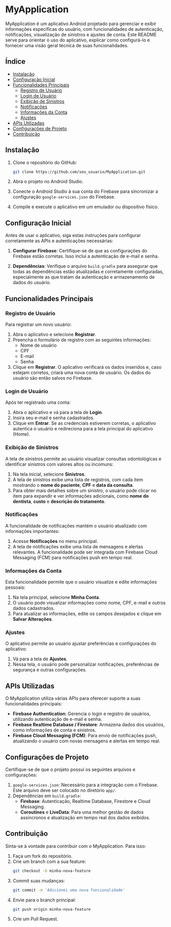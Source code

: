 
# MyApplication

MyApplication é um aplicativo Android projetado para gerenciar e exibir informações específicas do usuário, com funcionalidades de autenticação, notificações, visualização de sinistros e ajustes de conta. Este README serve para orientar o uso do aplicativo, explicar como configurá-lo e fornecer uma visão geral técnica de suas funcionalidades.

## Índice

- [Instalação](#instalação)
- [Configuração Inicial](#configuração-inicial)
- [Funcionalidades Principais](#funcionalidades-principais)
  - [Registro de Usuário](#registro-de-usuário)
  - [Login de Usuário](#login-de-usuário)
  - [Exibição de Sinistros](#exibição-de-sinistros)
  - [Notificações](#notificações)
  - [Informações da Conta](#informações-da-conta)
  - [Ajustes](#ajustes)
- [APIs Utilizadas](#apis-utilizadas)
- [Configurações de Projeto](#configurações-de-projeto)
- [Contribuição](#contribuição)

## Instalação

1. Clone o repositório do GitHub:
   ```bash
   git clone https://github.com/seu_usuario/MyApplication.git
   ```

2. Abra o projeto no Android Studio.

3. Conecte o Android Studio à sua conta do Firebase para sincronizar a configuração `google-services.json` do Firebase.

4. Compile e execute o aplicativo em um emulador ou dispositivo físico.

## Configuração Inicial

Antes de usar o aplicativo, siga estas instruções para configurar corretamente as APIs e autenticações necessárias:

1. **Configurar Firebase**: Certifique-se de que as configurações do Firebase estão corretas. Isso inclui a autenticação de e-mail e senha.

2. **Dependências**: Verifique o arquivo `build.gradle` para assegurar que todas as dependências estão atualizadas e corretamente configuradas, especialmente as que tratam da autenticação e armazenamento de dados do usuário.

## Funcionalidades Principais

### Registro de Usuário

Para registrar um novo usuário:

1. Abra o aplicativo e selecione **Registrar**.
2. Preencha o formulário de registro com as seguintes informações:
   - Nome de usuário
   - CPF
   - E-mail
   - Senha
3. Clique em **Registrar**. O aplicativo verificará os dados inseridos e, caso estejam corretos, criará uma nova conta de usuário. Os dados do usuário são então salvos no Firebase.

### Login de Usuário

Após ter registrado uma conta:

1. Abra o aplicativo e vá para a tela de **Login**.
2. Insira seu e-mail e senha cadastrados.
3. Clique em **Entrar**. Se as credenciais estiverem corretas, o aplicativo autentica o usuário e redireciona para a tela principal do aplicativo (Home).

### Exibição de Sinistros

A tela de sinistros permite ao usuário visualizar consultas odontológicas e identificar sinistros com valores altos ou incomuns:

1. Na tela inicial, selecione **Sinistros**.
2. A tela de sinistros exibe uma lista de registros, com cada item mostrando o **nome do paciente**, **CPF** e **data da consulta**.
3. Para obter mais detalhes sobre um sinistro, o usuário pode clicar no item para expandir e ver informações adicionais, como **nome do dentista**, **custo** e **descrição do tratamento**.

### Notificações

A funcionalidade de notificações mantém o usuário atualizado com informações importantes:

1. Acesse **Notificações** no menu principal.
2. A tela de notificações exibe uma lista de mensagens e alertas relevantes. A funcionalidade pode ser integrada com Firebase Cloud Messaging (FCM) para notificações push em tempo real.

### Informações da Conta

Esta funcionalidade permite que o usuário visualize e edite informações pessoais:

1. Na tela principal, selecione **Minha Conta**.
2. O usuário pode visualizar informações como nome, CPF, e-mail e outros dados cadastrados.
3. Para atualizar as informações, edite os campos desejados e clique em **Salvar Alterações**.

### Ajustes

O aplicativo permite ao usuário ajustar preferências e configurações do aplicativo:

1. Vá para a tela de **Ajustes**.
2. Nessa tela, o usuário pode personalizar notificações, preferências de segurança e outras configurações.

## APIs Utilizadas

O MyApplication utiliza várias APIs para oferecer suporte a suas funcionalidades principais:

- **Firebase Authentication**: Gerencia o login e registro de usuários, utilizando autenticação de e-mail e senha.
- **Firebase Realtime Database / Firestore**: Armazena dados dos usuários, como informações de conta e sinistros.
- **Firebase Cloud Messaging (FCM)**: Para envio de notificações push, atualizando o usuário com novas mensagens e alertas em tempo real.

## Configurações de Projeto

Certifique-se de que o projeto possui os seguintes arquivos e configurações:

1. `google-services.json`: Necessário para a integração com o Firebase. Este arquivo deve ser colocado no diretório `app/`.
2. Dependências em `build.gradle`:
   - **Firebase**: Autenticação, Realtime Database, Firestore e Cloud Messaging.
   - **Coroutines** e **LiveData**: Para uma melhor gestão de dados assíncronos e atualização em tempo real dos dados exibidos.

## Contribuição

Sinta-se à vontade para contribuir com o MyApplication. Para isso:

1. Faça um fork do repositório.
2. Crie um branch com a sua feature:
   ```bash
   git checkout -b minha-nova-feature
   ```
3. Commit suas mudanças:
   ```bash
   git commit -m 'Adicionei uma nova funcionalidade'
   ```
4. Envie para o branch principal:
   ```bash
   git push origin minha-nova-feature
   ```
5. Crie um Pull Request.
